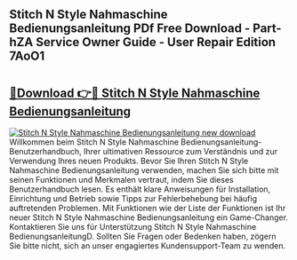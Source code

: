 ## Stitch N Style Nahmaschine Bedienungsanleitung PDf Free Download - Part-hZA Service Owner Guide - User Repair Edition 7AoO1

# <h2><a href="http://df5xoy.blite.top/?on=Stitch+N+Style+Nahmaschine+Bedienungsanleitung">🔗Download 👉🔴 Stitch N Style Nahmaschine Bedienungsanleitung</a></h2>

[![Stitch N Style Nahmaschine Bedienungsanleitung new download](https://i.imgur.com/lujVjoI.png)](http://df5xoy.blite.top/?on=Stitch+N+Style+Nahmaschine+Bedienungsanleitung)
Willkommen beim Stitch N Style Nahmaschine Bedienungsanleitung-Benutzerhandbuch, Ihrer ultimativen Ressource zum Verständnis und zur Verwendung Ihres neuen Produkts. Bevor Sie Ihren Stitch N Style Nahmaschine Bedienungsanleitung verwenden, machen Sie sich bitte mit seinen Funktionen und Merkmalen vertraut, indem Sie dieses Benutzerhandbuch lesen. Es enthält klare Anweisungen für Installation, Einrichtung und Betrieb sowie Tipps zur Fehlerbehebung bei häufig auftretenden Problemen. Mit Funktionen wie der Liste der Funktionen ist Ihr neuer Stitch N Style Nahmaschine Bedienungsanleitung ein Game-Changer. Kontaktieren Sie uns für Unterstützung Stitch N Style Nahmaschine BedienungsanleitungD. Sollten Sie Fragen oder Bedenken haben, zögern Sie bitte nicht, sich an unser engagiertes Kundensupport-Team zu wenden.
